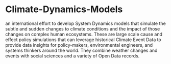 # Climate-Dynamics-Models
an international effort to develop System Dynamics models that simulate the subtle and sudden changes to climate conditions and the impact of those changes on complex human ecosystems.  These are large scale cause and effect policy simulations that can leverage historical Climate Event Data to provide data insights for policy-makers, environmental engineers, and systems thinkers around the world.  They combine weather changes and events with social sciences and a variety of Open Data records. 

